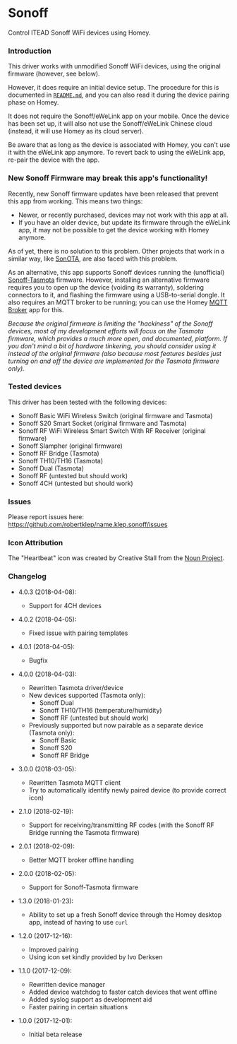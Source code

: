 # Sonoff

Control ITEAD Sonoff WiFi devices using Homey.

### Introduction

This driver works with unmodified Sonoff WiFi devices, using the original firmware (however, see below).

However, it does require an initial device setup. The procedure for this is documented in [`README.md`](https://github.com/robertklep/name.klep.sonoff#readme), and you can also read it during the device pairing phase on Homey.

It does not require the Sonoff/eWeLink app on your mobile. Once the device has been set up, it will also not use the Sonoff/eWeLink Chinese cloud (instead, it will use Homey as its cloud server).

Be aware that as long as the device is associated with Homey, you can't use it with the eWeLink app anymore. To revert back to using the eWeLink app, re-pair the device with the app.

### New Sonoff Firmware may break this app's functionality!

Recently, new Sonoff firmware updates have been released that prevent this app from working. This means two things:

* Newer, or recently purchased, devices may not work with this app at all.
* If you have an older device, but update its firmware through the eWeLink app, it may not be possible to get the device working with Homey anymore.

As of yet, there is no solution to this problem. Other projects that work in a similar way, like [SonOTA](https://github.com/mirko/SonOTA/issues/87), are also faced with this problem.

As an alternative, this app supports Sonoff devices running the (unofficial) [Sonoff-Tasmota](https://github.com/arendst/Sonoff-Tasmota/) firmware. However, installing an alternative firmware requires you to open up the device (voiding its warranty), soldering connectors to it, and flashing the firmware using a USB-to-serial dongle. It also requires an MQTT broker to be running; you can use the Homey [MQTT Broker](https://apps.athom.com/app/nl.scanno.mqttbroker) app for this.

*Because the original firmware is limiting the "hackiness" of the Sonoff devices, most of my development efforts will focus on the Tasmota firmware, which provides a much more open, and documented, platform. If you don't mind a bit of hardware tinkering, you should consider using it instead of the original firmware (also because most features besides just turning on and off the device are implemented for the Tasmota firmware only).*

### Tested devices

This driver has been tested with the following devices:

* Sonoff Basic WiFi Wireless Switch (original firmware and Tasmota)
* Sonoff S20 Smart Socket (original firmware and Tasmota)
* Sonoff RF WiFi Wireless Smart Switch With RF Receiver (original firmware)
* Sonoff Slampher (original firmware)
* Sonoff RF Bridge (Tasmota)
* Sonoff TH10/TH16 (Tasmota)
* Sonoff Dual (Tasmota)
* Sonoff RF (untested but should work)
* Sonoff 4CH (untested but should work)

### Issues

Please report issues here: https://github.com/robertklep/name.klep.sonoff/issues

### Icon Attribution

The "Heartbeat" icon was created by Creative Stall from the <a href="https://thenounproject.com/">Noun Project</a>.

### Changelog

* 4.0.3 (2018-04-08):
  * Support for 4CH devices

* 4.0.2 (2018-04-05):
  * Fixed issue with pairing templates

* 4.0.1 (2018-04-05):
  * Bugfix

* 4.0.0 (2018-04-03):
  * Rewritten Tasmota driver/device
  * New devices supported (Tasmota only):
    * Sonoff Dual
    * Sonoff TH10/TH16 (temperature/humidity)
    * Sonoff RF (untested but should work)
  * Previously supported but now pairable as a separate device (Tasmota only):
    * Sonoff Basic
    * Sonoff S20
    * Sonoff RF Bridge

* 3.0.0 (2018-03-05):
  * Rewritten Tasmota MQTT client
  * Try to automatically identify newly paired device (to provide correct icon)

* 2.1.0 (2018-02-19):
  * Support for receiving/transmitting RF codes (with the Sonoff RF Bridge running the Tasmota firmware)

* 2.0.1 (2018-02-09):
  * Better MQTT broker offline handling

* 2.0.0 (2018-02-05):
  * Support for Sonoff-Tasmota firmware

* 1.3.0 (2018-01-23):
  * Ability to set up a fresh Sonoff device through the Homey desktop app, instead of having to use `curl`

* 1.2.0 (2017-12-16):
  * Improved pairing
  * Using icon set kindly provided by Ivo Derksen

* 1.1.0 (2017-12-09):
  * Rewritten device manager
  * Added device watchdog to faster catch devices that went offline
  * Added syslog support as development aid
  * Faster pairing in certain situations

* 1.0.0 (2017-12-01):
  * Initial beta release
